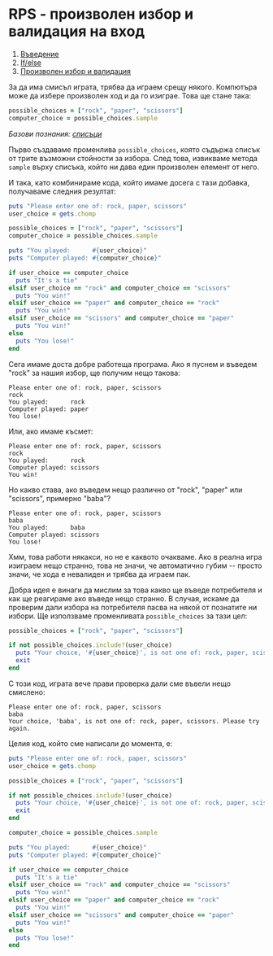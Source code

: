 # RPS - произволен избор и валидация на вход

1. [Въведение](01_rps_intro.md)
1. [If/else](02_rps_if_else.md)
1. [Произволен избор и валидация](03_rps_random_choice_and_validation.md)

За да има смисъл играта, трябва да играем срещу някого. Компютъра може да избере произволен ход и да го изиграе. Това ще стане така:

``` ruby
possible_choices = ["rock", "paper", "scissors"]
computer_choice = possible_choices.sample
```

*Базови познания: [списъци](lists.md)*

Първо създаваме променлива `possible_choices`, която съдържа списък от трите възможни стойности за избора. След това, извикваме метода `sample` върху списъка, който ни дава един произволен елемент от него.

И така, като комбинираме кода, който имаме досега с тази добавка, получаваме следния резултат:

``` ruby
puts "Please enter one of: rock, paper, scissors"
user_choice = gets.chomp

possible_choices = ["rock", "paper", "scissors"]
computer_choice = possible_choices.sample

puts "You played:      #{user_choice}"
puts "Computer played: #{computer_choice}"

if user_choice == computer_choice
  puts "It's a tie"
elsif user_choice == "rock" and computer_choice == "scissors"
  puts "You win!"
elsif user_choice == "paper" and computer_choice == "rock"
  puts "You win!"
elsif user_choice == "scissors" and computer_choice == "paper"
  puts "You win!"
else
  puts "You lose!"
end
```

Сега имаме доста добре работеща програма. Ако я пуснем и въведем "rock" за нашия избор, ще получим нещо такова:

```
Please enter one of: rock, paper, scissors
rock
You played:      rock
Computer played: paper
You lose!
```

Или, ако имаме късмет:

```
Please enter one of: rock, paper, scissors
rock
You played:      rock
Computer played: scissors
You win!
```

Но какво става, ако въведем нещо различно от "rock", "paper" или "scissors", примерно "baba"?

```
Please enter one of: rock, paper, scissors
baba
You played:      baba
Computer played: scissors
You lose!
```

Хмм, това работи някакси, но не е каквото очакваме. Ако в реална игра изиграем нещо странно, това не значи, че автоматично губим -- просто значи, че хода е невалиден и трябва да играем пак.

Добра идея е винаги да мислим за това какво ще въведе потребителя и как ще реагираме ако въведе нещо странно. В случая, искаме да проверим дали избора на потребителя пасва на някой от познатите ни избори. Ще използваме променливата `possible_choices` за тази цел:

``` ruby
possible_choices = ["rock", "paper", "scissors"]

if not possible_choices.include?(user_choice)
  puts "Your choice, '#{user_choice}', is not one of: rock, paper, scissors. Please try again."
  exit
end
```

С този код, играта вече прави проверка дали сме въвели нещо смислено:

```
Please enter one of: rock, paper, scissors
baba
Your choice, 'baba', is not one of: rock, paper, scissors. Please try again.
```

Целия код, който сме написали до момента, е:

``` ruby
puts "Please enter one of: rock, paper, scissors"
user_choice = gets.chomp

possible_choices = ["rock", "paper", "scissors"]

if not possible_choices.include?(user_choice)
  puts "Your choice, '#{user_choice}', is not one of: rock, paper, scissors. Please try again."
  exit
end

computer_choice = possible_choices.sample

puts "You played:      #{user_choice}"
puts "Computer played: #{computer_choice}"

if user_choice == computer_choice
  puts "It's a tie"
elsif user_choice == "rock" and computer_choice == "scissors"
  puts "You win!"
elsif user_choice == "paper" and computer_choice == "rock"
  puts "You win!"
elsif user_choice == "scissors" and computer_choice == "paper"
  puts "You win!"
else
  puts "You lose!"
end
```
